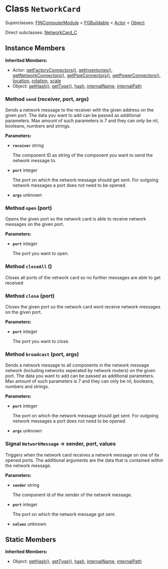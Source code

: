 # Class <code>NetworkCard</code>

Superclasses: <a href="FINComputerModule.md">FINComputerModule</a> < <a href="FGBuildable.md">FGBuildable</a> < <a href="Actor.md">Actor</a> < <a href="Object.md">Object</a>

Direct subclasses: <a href="NetworkCard_C.md">NetworkCard_C</a>


## Instance Members
<b>Inherited Members:</b>
- Actor: <a href="Actor.md#user-content-get-factory-connectors">getFactoryConnectors()</a>, <a href="Actor.md#user-content-get-inventories">getInventories()</a>, <a href="Actor.md#user-content-get-network-connectors">getNetworkConnectors()</a>, <a href="Actor.md#user-content-get-pipe-connectors">getPipeConnectors()</a>, <a href="Actor.md#user-content-get-power-connectors">getPowerConnectors()</a>, <a href="Actor.md#user-content-location">location</a>, <a href="Actor.md#user-content-rotation">rotation</a>, <a href="Actor.md#user-content-scale">scale</a>
- Object: <a href="Object.md#user-content-get-hash">getHash()</a>, <a href="Object.md#user-content-get-type">getType()</a>, <a href="Object.md#user-content-hash">hash</a>, <a href="Object.md#user-content-internal-name">internalName</a>, <a href="Object.md#user-content-internal-path">internalPath</a>
### Method <code id="send">send</code> (receiver, port, args)
Sends a network message to the receiver with the given address on the given port. The data you want to add can be passed as additional parameters. Max amount of such parameters is 7 and they can only be nil, booleans, numbers and strings.

<b>Parameters:</b>

- <code><b>receiver</b></code> string

  The component ID as string of the component you want to send the network message to.
- <code><b>port</b></code> integer

  The port on which the network message should get sent. For outgoing network messages a port does not need to be opened.
- <code><b>args</b></code> unknown

  

### Method <code id="open">open</code> (port)
Opens the given port so the network card is able to receive network messages on the given port.

<b>Parameters:</b>

- <code><b>port</b></code> integer

  The port you want to open.

### Method <code id="close-all">closeAll</code> ()
Closes all ports of the network card so no further messages are able to get received


### Method <code id="close">close</code> (port)
Closes the given port so the network card wont receive network messages on the given port.

<b>Parameters:</b>

- <code><b>port</b></code> integer

  The port you want to close.

### Method <code id="broadcast">broadcast</code> (port, args)
Sends a network message to all components in the network message network (including networks seperated by network routers) on the given port. The data you want to add can be passed as additional parameters. Max amount of such parameters is 7 and they can only be nil, booleans, numbers and strings.

<b>Parameters:</b>

- <code><b>port</b></code> integer

  The port on which the network message should get sent. For outgoing network messages a port does not need to be opened.
- <code><b>args</b></code> unknown

  

### Signal <code id="-network-message">NetworkMessage</code> → sender, port, values
Triggers when the network card receives a network message on one of its opened ports. The additional arguments are the data that is contained within the network message.

<b>Parameters:</b>

- <code><b>sender</b></code> string

  The component id of the sender of the network message.
- <code><b>port</b></code> integer

  The port on which the network message got sent.
- <code><b>values</b></code> unknown

  
## Static Members
<b>Inherited Members:</b>
- Object: <a href="Object.md#user-content-s-get-hash">getHash()</a>, <a href="Object.md#user-content-s-get-type">getType()</a>, <a href="Object.md#user-content-s-hash">hash</a>, <a href="Object.md#user-content-s-internal-name">internalName</a>, <a href="Object.md#user-content-s-internal-path">internalPath</a>